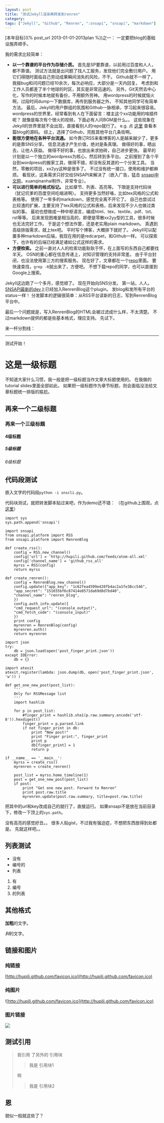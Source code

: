 ```yaml
---
layout: post
title: "测试Jekyll渲染再转发到renren"
category: 
tags: ["Jekyll", "Github", "Renren", ":snsapi", "snsapi", "markdown"]
---
```


[本年目标]({% post_url 2013-01-01-2013plan %})之一：
一定要把blog的基础设施弄顺手。

我的需求比较简单：

   * **以一个靠谱的平台作为存储介质。**
   首先是SP要靠谱，以前用过百度和人人，都不靠谱。
   测试方法就是出问题了找人工服务，发现他们完全敷衍用户。
   用它们得随时面临自己劳动成果瞬间消失的风险，不干。
   Github就不一样了，我报bug和问问题已经10余次，每次必响应，大部分是一天内回复。
   考虑到和工作人员都差了半个地球的时区，其实是非常迅速的。
   另外，Git天然去中心化，写作的时候本地就有备份，不用额外劳神。
   用wordpress的时候就恼火啊，过段时间dump一下数据库，再传到服务器之外，
   不知其他同学可有简单方法。
   最后，Jekyll的用户群组的氛围和Github一脉相承，学习起来很容易。
   wordpress的世界里，经常看到有人在下面留言：楼主这个xx功能用的啥插件呢？
   就像是每次有个很火的视频，下面必有人问BGM是什么。。
   这些现象在Jekyll的世界里就不会出现，直接看别人的repo就行了。
   e.g. 点
   [这里](https://raw.github.com/hupili/hupili.github.com/master/_posts/2013-02-18-test-blogging-github-2-renren.md)
   查看本篇blog的源码。
   综上，选择了Github，完胜其他平台几条街啊。
   * **能很方便地在各种平台流通。**
   如今靠订RSS来看博客的人是越来越少了，更多的是靠SNS分享。
   信息流通才产生价值，绝对是条真理。
   做得好的事，晒出去，让他人获益。
   做得不好的事，也放出来求拍砖，自己进步更快。
   最早的计划是以一个独立的wordpress为核心，然后转到多平台。
   之前搜到了各个平台到wordpress的搬家工具，做得不错，却没有反其道的一个分发工具。
   当然，零散的项目，xx2yy这种是很多了。
   不过没有统一接口，使用和维护都麻烦。
   看现状，这条需求只好交给SNSAPI来解决了（嵌入广告，猛击
   [snsapi中文网](http://snsapi.sinaapp.com/)，xuanqinanhai制作，非常专业）。
   * **可以进行简单的格式标记。**
   比如章节、列表、高亮等。
   下限是支持代码块（犹记坑爹的百度空间吃缩进啊）。
   支持更多当然好咯，比如tex风格的公式和表格等。
   使用了一年多的markdown，感觉完全离不开它了。
   自己也尝试过比较渣的扩展，主要支持了tex风格的公式和表格，后来发现不少人也做过类似的事。
   最初也想做成一种中枢语言，编成html、tex、textile、pdf、txt、rst等等。
   后来发现困难是相当高的，即便是零散xx2yy型的工具，很多时候也无法完好工作。
   于是这个想法作罢，还是老实用plain markdown。
   真遇到高级排版需求，就上tex吧。
   平时写个博客，大概排下就好了。
   Jekyll可以配置多种markdown后端，我现在用的是redcarpet，和Github一样。
   可以探索下，也许有的后端已经满足诸如公式这样的需求。
   * **方便检索。**
   之前一直对人人的检索功能耿耿于怀，在上面写的东西自己都要找半天。
   OSN的重心都在信息传递上，对知识管理的支持非常差。
   由于平台封闭，也没法使用第三方的搜索服务。
   现在好了，文章都在一个[repo](https://github.com/hupili/hupili.github.com)里面。
   要快速查找，`grep -R`就出来了，方便吧。
   不想下载repo的同学，也可以直接到Google上搜索。

Jekyll这边跑了一个多月，感觉顺了。
现在开始向SNS分发。
第一站，人人。
[SNSAPI最新的dev](https://github.com/hupili/snsapi/tree/dev)上已经加入RenrenBlog这个plugin。
发blog和发所有平台的status一样！
分发脚本的逻辑很简单：从RSS平台读新的日志，写到RenrenBlog平台中。

最后一个问题就是，写入RenrenBlog的HTML会被过滤成什么样，不太清楚。
不过markdown提供的都是些基本格式，理应支持。
先试下。

来一杆分割线：

---------------------------------------------------

测试开始！

# 这是一级标题

不知道大家什么习惯，我一般是把一级标题当作文章大标题使用的。
在我做的tutorial slides里面全部如此。
如果把一级标题作为章节标题，则会面临没法给文章标题统一排版的尴尬。

## 再来一个二级标题

### 再来一个三级标题 

#### 4级标题

##### 5级标题

###### 6级标题

## 代码段测试

嵌入文字的代码段`python -i snscli.py`。

代码块测试，就把转发脚本贴过来吧，作为demo还不错：
（在github上围观，点[这里](https://github.com/hupili/hupili.github.com/blob/master/tools/distribute.py)）

```
import sys
sys.path.append('snsapi')

import snsapi
from snsapi.platform import RSS
from snsapi.platform import RenrenBlog

def create_rss():
    config = RSS.new_channel()
    config['url'] = 'http://hupili.github.com/feeds/atom-all.xml'
    config['channel_name'] = 'github_rss_all'
    myrss = RSS(config)
    return myrss

def create_renren():
    config = RenrenBlog.new_channel()
    config.update({"app_key": "1c62fea4599e420fb4ac2a1fe38cc546",
    "app_secret": "151655bf6c87414e8571da69d8d7bd40",
    "channel_name": "renren_blog",
    })
    config.auth_info.update({
    "cmd_request_url": "(console_output)",
    "cmd_fetch_code": "(console_input)"
    })
    print config
    myrenren = RenrenBlog(config)
    myrenren.auth()
    return myrenren

import json
try:
    db = json.load(open('post_finger_print.json'))
except IOError:
    db = {}

import atexit
atexit.register(lambda: json.dump(db, open('post_finger_print.json', 'w')) )

def get_one_new_post(post_list):
    '''
	Only for RSSMessage list
	'''
    import hashlib

    for p in post_list:
        #finger_print = hashlib.sha1(p.raw.summary.encode('utf-8')).hexdigest()
        finger_print = p.parsed.link
        if not finger_print in db:
            print "New post!"
            print "Finger print:", finger_print
            print p
            db[finger_print] = 1
            return p

if __name__ == '__main__':
    myrss = create_rss()
    myrenren = create_renren()

    post_list = myrss.home_timeline(1)
    post = get_one_new_post(post_list)
    if post:
        print "Get one new post. Forward to Renren"
        print post.raw.title
        myrenren.update(post.raw.summary, title=post.raw.title)
```

把其中的url和key改成自己的就行了，直接运行。
如果snsapi不是放在当前目录下，修改一下顶上的`sys.path`。

没有高亮的感觉好丑。。
很多人贴gist，不过我有强迫症，不想把东西放得到处都是。
先就这样吧。。

## 列表测试

   * 没有
   * 编号的
   * 列表

   1. 有
   2. 编号
   3. 的列表

## 其他格式

**加粗**的文字。

*斜*的文字。

## 链接和图片

### 纯链接

[http://hupili.github.com/favicon.ico](http://hupili.github.com/favicon.ico)

### 纯图片

![http://hupili.github.com/favicon.ico](http://hupili.github.com/favicon.ico)

### 图片链接

[![](http://hupili.github.com/favicon.ico)](http://hupili.github.com/favicon.ico)

## 测试引用

> 我引用
> 了另外的
> 引用块
> 
> > 我是
> > 引用块1
>
> 啊
>
> > 我是
> > 引用块2

## 恩

貌似一般就这些了？
